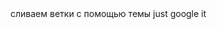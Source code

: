 <MTMarkdownOptions output='htm14'>
    <body>
        <t> сливаем ветки с помощью темы just google it</t>
    </body>
</MTMarkdownOptions>